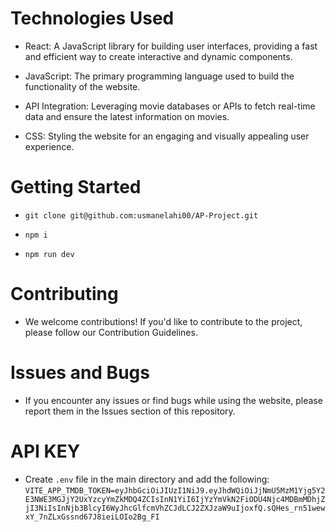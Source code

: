 # Technologies Used


- React: A JavaScript library for building user interfaces, providing a fast and efficient way to create interactive and dynamic components.

- JavaScript: The primary programming language used to build the functionality of the website.

- API Integration: Leveraging movie databases or APIs to fetch real-time data and ensure the latest information on movies.

- CSS: Styling the website for an engaging and visually appealing user experience.

# Getting Started

- `git clone git@github.com:usmanelahi00/AP-Project.git`

- `npm i`

- `npm run dev`


# Contributing

- We welcome contributions! If you'd like to contribute to the project, please follow our Contribution Guidelines.

# Issues and Bugs

- If you encounter any issues or find bugs while using the website, please report them in the Issues section of this repository.

# API KEY

- Create `.env` file in the main directory and add the following:
`VITE_APP_TMDB_TOKEN=eyJhbGciOiJIUzI1NiJ9.eyJhdWQiOiJjNmU5MzM1Yjg5Y2E3NWE3MGJjY2UxYzcyYmZkMDQ4ZCIsInN1YiI6IjYzYmVkN2FiODU4Njc4MDBmMDhjZjI3NiIsInNjb3BlcyI6WyJhcGlfcmVhZCJdLCJ2ZXJzaW9uIjoxfQ.sQHes_rn51wewxY_7nZLxGssnd67J8ieiLOIo2Bg_FI`



